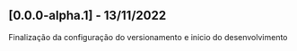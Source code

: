 ## [0.0.0-alpha.1] - 13/11/2022 
Finalização da configuração do versionamento e inicio do desenvolvimento 
